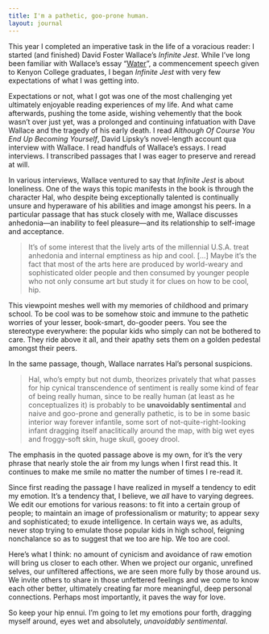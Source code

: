 ```yaml
---
title: I'm a pathetic, goo-prone human.
layout: journal
---
```


This year I completed an imperative task in the life of a voracious reader: I
started (and finished) David Foster Wallace’s _Infinite Jest_. While I’ve long
been familiar with Wallace’s essay
“[Water](https://www.youtube.com/watch?v=8CrOL-ydFMI)”, a commencement speech
given to Kenyon College graduates, I began _Infinite Jest_ with very few
expectations of what I was getting into.

Expectations or not, what I got was one of the most challenging yet ultimately
enjoyable reading experiences of my life. And what came afterwards, pushing the
tome aside, wishing vehemently that the book wasn’t over just yet, was a
prolonged and continuing infatuation with Dave Wallace and the tragedy of his
early death. I read _Although Of Course You End Up Becoming Yourself_, David
Lipsky’s novel-length account qua interview with Wallace. I read handfuls of
Wallace’s essays. I read interviews. I transcribed passages that I was eager to
preserve and reread at will.

In various interviews, Wallace ventured to say that _Infinite Jest_ is about
loneliness. One of the ways this topic manifests in the book is through the
character Hal, who despite being exceptionally talented is continually unsure
and hyperaware of his abilities and image amongst his peers. In a particular
passage that has stuck closely with me, Wallace discusses anhedonia—an inability
to feel pleasure—and its relationship to self-image and acceptance.

> It’s of some interest that the lively arts of the millennial U.S.A. treat
> anhedonia and internal emptiness as hip and cool. […] Maybe it’s the fact that
> most of the arts here are produced by world-weary and sophisticated older people
> and then consumed by younger people who not only consume art but study it for
> clues on how to be cool, hip.

This viewpoint meshes well with my memories of childhood and primary school. To
be cool was to be somehow stoic and immune to the pathetic worries of your
lesser, book-smart, do-gooder peers. You see the stereotype everywhere: the
popular kids who simply can not be bothered to care. They ride above it all, and
their apathy sets them on a golden pedestal amongst their peers.

In the same passage, though, Wallace narrates Hal’s personal suspicions.

> Hal, who’s empty but not dumb, theorizes privately that what passes for hip
> cynical transcendence of sentiment is really some kind of fear of being really
> human, since to be really human (at least as he conceptualizes it) is probably
> to be **unavoidably sentimental** and naive and goo-prone and generally
> pathetic, is to be in some basic interior way forever infantile, some sort of
> not-quite-right-looking infant dragging itself anaclitically around the map,
> with big wet eyes and froggy-soft skin, huge skull, gooey drool.

The emphasis in the quoted passage above is my own, for it’s the very phrase
that nearly stole the air from my lungs when I first read this. It continues to
make me smile no matter the number of times I re-read it.

Since first reading the passage I have realized in myself a tendency to edit my
emotion. It’s a tendency that, I believe, we _all_ have to varying degrees. We
edit our emotions for various reasons: to fit into a certain group of people; to
maintain an image of professionalism or maturity; to appear sexy and
sophisticated; to exude intelligence. In certain ways we, as adults, never stop
trying to emulate those popular kids in high school, feigning nonchalance so as
to suggest that we too are hip. We too are cool.

Here’s what I think: no amount of cynicism and avoidance of raw emotion will
bring us closer to each other. When we project our organic, unrefined selves,
our unfiltered affections, we are seen more fully by those around us. We invite
others to share in those unfettered feelings and we come to know each other
better, ultimately creating far more meaningful, deep personal connections.
Perhaps most importantly, it paves the way for love.

So keep your hip ennui. I’m going to let my emotions pour forth, dragging myself
around, eyes wet and absolutely, _unavoidably sentimental_.
